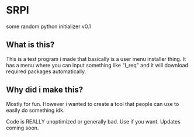 # SRPI
 some random python initializer v0.1

## What is this?
This is a test program i made that basically is a user menu installer thing.
It has a menu where you can input something like "I_req" and it will download required packages automatically.

## Why did i make this?
Mostly for fun. However i wanted to create a tool that people can use to easily do something idk.

Code is REALLY unoptimized or generally bad.
Use if you want.
Updates coming soon.

